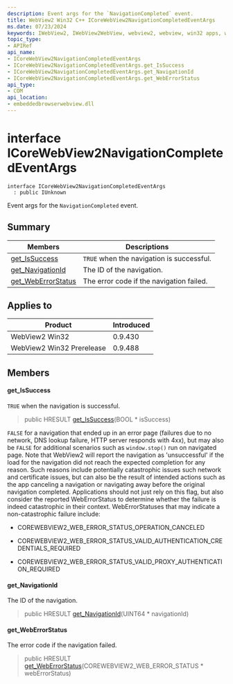 ```yaml
---
description: Event args for the `NavigationCompleted` event.
title: WebView2 Win32 C++ ICoreWebView2NavigationCompletedEventArgs
ms.date: 07/23/2024
keywords: IWebView2, IWebView2WebView, webview2, webview, win32 apps, win32, edge, ICoreWebView2, ICoreWebView2Controller, browser control, edge html, ICoreWebView2NavigationCompletedEventArgs
topic_type: 
- APIRef
api_name:
- ICoreWebView2NavigationCompletedEventArgs
- ICoreWebView2NavigationCompletedEventArgs.get_IsSuccess
- ICoreWebView2NavigationCompletedEventArgs.get_NavigationId
- ICoreWebView2NavigationCompletedEventArgs.get_WebErrorStatus
api_type:
- COM
api_location:
- embeddedbrowserwebview.dll
---
```


# interface ICoreWebView2NavigationCompletedEventArgs

```
interface ICoreWebView2NavigationCompletedEventArgs
  : public IUnknown
```

Event args for the `NavigationCompleted` event.

## Summary

 Members                        | Descriptions
--------------------------------|---------------------------------------------
[get_IsSuccess](#get_issuccess) | `TRUE` when the navigation is successful.
[get_NavigationId](#get_navigationid) | The ID of the navigation.
[get_WebErrorStatus](#get_weberrorstatus) | The error code if the navigation failed.

## Applies to

Product                         | Introduced
--------------------------------|---------------------------------------------
WebView2 Win32            |    0.9.430
WebView2 Win32 Prerelease |    0.9.488

## Members

#### get_IsSuccess

`TRUE` when the navigation is successful.

> public HRESULT [get_IsSuccess](#get_issuccess)(BOOL * isSuccess)

`FALSE` for a navigation that ended up in an error page (failures due to no network, DNS lookup failure, HTTP server responds with 4xx), but may also be `FALSE` for additional scenarios such as `window.stop()` run on navigated page. Note that WebView2 will report the navigation as 'unsuccessful' if the load for the navigation did not reach the expected completion for any reason. Such reasons include potentially catastrophic issues such network and certificate issues, but can also be the result of intended actions such as the app canceling a navigation or navigating away before the original navigation completed. Applications should not just rely on this flag, but also consider the reported WebErrorStatus to determine whether the failure is indeed catastrophic in their context. WebErrorStatuses that may indicate a non-catastrophic failure include:

* COREWEBVIEW2_WEB_ERROR_STATUS_OPERATION_CANCELED

* COREWEBVIEW2_WEB_ERROR_STATUS_VALID_AUTHENTICATION_CREDENTIALS_REQUIRED

* COREWEBVIEW2_WEB_ERROR_STATUS_VALID_PROXY_AUTHENTICATION_REQUIRED

#### get_NavigationId

The ID of the navigation.

> public HRESULT [get_NavigationId](#get_navigationid)(UINT64 * navigationId)

#### get_WebErrorStatus

The error code if the navigation failed.

> public HRESULT [get_WebErrorStatus](#get_weberrorstatus)(COREWEBVIEW2_WEB_ERROR_STATUS * webErrorStatus)

